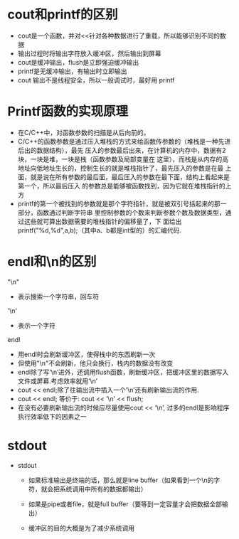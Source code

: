 # cout和printf的区别

- cout是一个函数，并对<<针对各种数据进行了重载，所以能够识别不同的数据
- 输出过程时将输出字符放入缓冲区，然后输出到屏幕
- cout是缓冲输出，flush是立即强迫缓冲输出
- printf是无缓冲输出，有输出时立即输出
- cout 输出不是线程安全，所以一般调试时，最好用 printf





# Printf函数的实现原理

- 在C/C++中，对函数参数的扫描是从后向前的。 
- C/C++的函数参数是通过压入堆栈的方式来给函数传参数的（堆栈是一种先进后出的数据结构），最先 压入的参数最后出来，在计算机的内存中，数据有2块，一块是堆，一块是栈（函数参数及局部变量在 这里），而栈是从内存的高地址向低地址生长的，控制生长的就是堆栈指针了，最先压入的参数是在最 上面，就是说在所有参数的最后面，最后压入的参数在最下面，结构上看起来是第一个，所以最后压入 的参数总是能够被函数找到，因为它就在堆栈指针的上方
- printf的第一个被找到的参数就是那个字符指针，就是被双引号括起来的那一部分，函数通过判断字符串 里控制参数的个数来判断参数个数及数据类型，通过这些就可算出数据需要的堆栈指针的偏移量了，下 面给出printf("%d,%d",a,b);（其中a、b都是int型的）的汇编代码.

# endl和\n的区别

"\n"

- 表示搜索一个字符串，回车符



'\n'

- 表示一个字符



endl

- 用endl时会刷新缓冲区，使得栈中的东西刷新一次
- 但使用"\n"不会刷新，他只会换行，栈内的数据没有改变
- endl除了写’\n’进外，还调用flush函数，刷新缓冲区，把缓冲区里的数据写入文件或屏幕.考虑效率就用’\n’
- cout << endl;除了往输出流中插入一个’\n’还有刷新输出流的作用.
- cout << endl; 等价于: cout << ‘\n’ << flush;
- 在没有必要刷新输出流的时候应尽量使用cout << ‘\n’, 过多的endl是影响程序执行效率低下的因素之一





# stdout

- stdout

  - 如果标准输出是终端的话，那么就是line buffer（如果看到一个\n的字符，就会把系统调用中所有的数据都输出）
  - 如果是pipe或者file，就是full buffer（要等到一定容量才会把数据全部输出）

  - 缓冲区的目的大概是为了减少系统调用